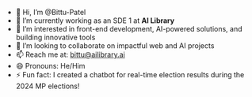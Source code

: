 - 👋 Hi, I’m @Bittu-Patel  
- 🌱 I’m currently working as an SDE 1 at **AI Library**  
- 👀 I’m interested in front-end development, AI-powered solutions, and building innovative tools  
- 💞️ I’m looking to collaborate on impactful web and AI projects  
- 📫 Reach me at: bittu@ailibrary.ai  
- 😄 Pronouns: He/Him  
- ⚡ Fun fact: I created a chatbot for real-time election results during the 2024 MP elections!  

